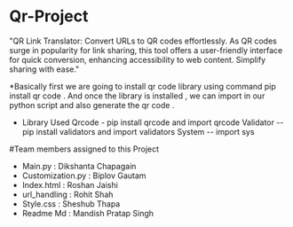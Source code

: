 # Qr-Project
"QR Link Translator: Convert URLs to QR codes effortlessly. As QR codes surge in popularity for link sharing, this tool offers a user-friendly interface for quick conversion, enhancing accessibility to web content. Simplify sharing with ease."


*Basically first we are going to install qr code library using command pip install qr code . And once the library is installed , we can import in our python script and also generate the qr code .

* Library Used 
Qrcode - pip install qrcode and import qrcode
Validator -- pip install validators and import validators
System -- import sys


#Team members assigned to this Project
* Main.py : Dikshanta Chapagain
* Customization.py : Biplov Gautam
* Index.html : Roshan Jaishi
* url_handling : Rohit Shah
* Style.css : Sheshub Thapa
* Readme Md : Mandish Pratap Singh
